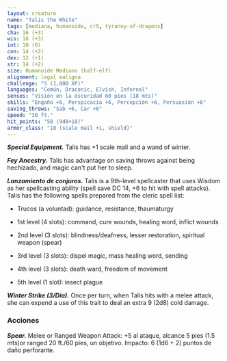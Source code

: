 ```yaml
---
layout: creature
name: "Talis the White"
tags: [mediana, humanoide, cr5, tyranny-of-dragons]
cha: 16 (+3)
wis: 16 (+3)
int: 10 (0)
con: 14 (+2)
dex: 12 (+1)
str: 14 (+2)
size: Humanoide Mediano (half-elf)
alignment: legal maligna
challenge: "5 (1,800 XP)"
languages: "Común, Draconic, Elvish, Infernal"
senses: "Visión en la oscuridad 60 pies (18 mts)"
skills: "Engaño +6, Perspicacia +6, Percepción +6, Persuasión +6"
saving_throws: "Sab +6, Car +6"
speed: "30 ft."
hit_points: "58 (9d8+18)"
armor_class: "18 (scale mail +1, shield)"
---
```


***Special Equipment.*** Talis has +1 scale mail and a wand of winter.

***Fey Ancestry.*** Talis has advantage on saving throws against being hechizado, and magic can't put her to sleep.

***Lanzamiento de conjuros.*** Talis is a 9th-level spellcaster that uses Wisdom as her spellcasting ability (spell save DC 14, +6 to hit with spell attacks). Talis has the following spells prepared from the cleric spell list:

* Trucos (a voluntad): guidance, resistance, thaumaturgy

* 1st level (4 slots): command, cure wounds, healing word, inflict wounds

* 2nd level (3 slots): blindness/deafness, lesser restoration, spiritual weapon (spear)

* 3rd level (3 slots): dispel magic, mass healing word, sending

* 4th level (3 slots): death ward, freedom of movement

* 5th level (1 slot): insect plague

***Winter Strike (3/Día).*** Once per turn, when Talis hits with a melee attack, she can expend a use of this trait to deal an extra 9 (2d8) cold damage.

### Acciones

***Spear.*** Melee or Ranged Weapon Attack: +5 al ataque, alcance 5 pies (1.5 mts)or ranged 20 ft./60 pies, un objetivo. Impacto: 6 (1d6 + 2) puntos de daño perforante.